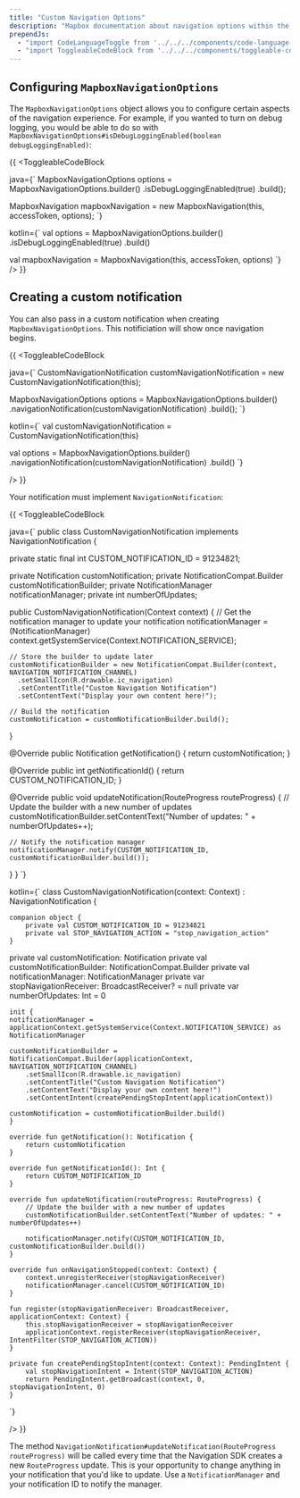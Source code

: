 ```yaml
---
title: "Custom Navigation Options"
description: "Mapbox documentation about navigation options within the Mapbox Navigation SDK for Android such as custom notifications and even more."
prependJs:
  - "import CodeLanguageToggle from '../../../components/code-language-toggle';"
  - "import ToggleableCodeBlock from '../../../components/toggleable-code-block';"
---
```

## Configuring `MapboxNavigationOptions`

The `MapboxNavigationOptions` object allows you to configure certain aspects of the navigation experience. For example, if you wanted
to turn on debug logging, you would be able to do so with `MapboxNavigationOptions#isDebugLoggingEnabled(boolean debugLoggingEnabled)`:

{{
<CodeLanguageToggle id="debug-logging-enabled" />
<ToggleableCodeBlock

java={`
MapboxNavigationOptions options = MapboxNavigationOptions.builder()
	.isDebugLoggingEnabled(true)
	.build();

MapboxNavigation mapboxNavigation = new MapboxNavigation(this, accessToken, options);
`}

kotlin={`
val options = MapboxNavigationOptions.builder()
	.isDebugLoggingEnabled(true)
	.build()

val mapboxNavigation = MapboxNavigation(this, accessToken, options)
`}
/>
}}

## Creating a custom notification

You can also pass in a custom notification when creating `MapboxNavigationOptions`. This notificiation will show once navigation begins.

{{
<CodeLanguageToggle id="custom-nav-notification" />
<ToggleableCodeBlock

java={`
CustomNavigationNotification customNavigationNotification = new CustomNavigationNotification(this);

MapboxNavigationOptions options = MapboxNavigationOptions.builder()
	.navigationNotification(customNavigationNotification)
	.build();
`}

kotlin={`
val customNavigationNotification = CustomNavigationNotification(this)

val options = MapboxNavigationOptions.builder()
	.navigationNotification(customNavigationNotification)
	.build()
`}

/>
}}

Your notification must implement `NavigationNotification`:

{{
<CodeLanguageToggle id="custom-nav-notification-builder" />
<ToggleableCodeBlock

java={`
public class CustomNavigationNotification implements NavigationNotification {

  private static final int CUSTOM_NOTIFICATION_ID = 91234821;

  private Notification customNotification;
  private NotificationCompat.Builder customNotificationBuilder;
  private NotificationManager notificationManager;
  private int numberOfUpdates;

  public CustomNavigationNotification(Context context) {
    // Get the notification manager to update your notification
    notificationManager = (NotificationManager) context.getSystemService(Context.NOTIFICATION_SERVICE);

    // Store the builder to update later
    customNotificationBuilder = new NotificationCompat.Builder(context, NAVIGATION_NOTIFICATION_CHANNEL)
      .setSmallIcon(R.drawable.ic_navigation)
      .setContentTitle("Custom Navigation Notification")
      .setContentText("Display your own content here!");

    // Build the notification
    customNotification = customNotificationBuilder.build();
  }

  @Override
  public Notification getNotification() {
    return customNotification;
  }

  @Override
  public int getNotificationId() {
    return CUSTOM_NOTIFICATION_ID;
  }

  @Override
  public void updateNotification(RouteProgress routeProgress) {
    // Update the builder with a new number of updates
    customNotificationBuilder.setContentText("Number of updates: " + numberOfUpdates++);

    // Notify the notification manager
    notificationManager.notify(CUSTOM_NOTIFICATION_ID, customNotificationBuilder.build());
  }
}
`}

kotlin={`
class CustomNavigationNotification(context: Context) : NavigationNotification {

	companion object {
		private val CUSTOM_NOTIFICATION_ID = 91234821
		private val STOP_NAVIGATION_ACTION = "stop_navigation_action"
	}

  private val customNotification: Notification
  private val customNotificationBuilder: NotificationCompat.Builder
  private val notificationManager: NotificationManager
  private var stopNavigationReceiver: BroadcastReceiver? = null
  private var numberOfUpdates: Int = 0

	init {
  	notificationManager = applicationContext.getSystemService(Context.NOTIFICATION_SERVICE) as NotificationManager

  	customNotificationBuilder = NotificationCompat.Builder(applicationContext, NAVIGATION_NOTIFICATION_CHANNEL)
  		.setSmallIcon(R.drawable.ic_navigation)
  		.setContentTitle("Custom Navigation Notification")
  		.setContentText("Display your own content here!")
  		.setContentIntent(createPendingStopIntent(applicationContext))

  	customNotification = customNotificationBuilder.build()
	}

	override fun getNotification(): Notification {
	    return customNotification
	}

	override fun getNotificationId(): Int {
	    return CUSTOM_NOTIFICATION_ID
	}

	override fun updateNotification(routeProgress: RouteProgress) {
	    // Update the builder with a new number of updates
	    customNotificationBuilder.setContentText("Number of updates: " + numberOfUpdates++)

		notificationManager.notify(CUSTOM_NOTIFICATION_ID, customNotificationBuilder.build())
	}

	override fun onNavigationStopped(context: Context) {
	    context.unregisterReceiver(stopNavigationReceiver)
	    notificationManager.cancel(CUSTOM_NOTIFICATION_ID)
	}

	fun register(stopNavigationReceiver: BroadcastReceiver, applicationContext: Context) {
	    this.stopNavigationReceiver = stopNavigationReceiver
	    applicationContext.registerReceiver(stopNavigationReceiver, IntentFilter(STOP_NAVIGATION_ACTION))
	}

	private fun createPendingStopIntent(context: Context): PendingIntent {
	    val stopNavigationIntent = Intent(STOP_NAVIGATION_ACTION)
	    return PendingIntent.getBroadcast(context, 0, stopNavigationIntent, 0)
	}
`}

/>
}}

The method `NavigationNotification#updateNotification(RouteProgress routeProgress)` will be called every time that the Navigation SDK creates a new `RouteProgress` update. This is your opportunity to change anything in your notification that you'd like to update. Use a `NotificationManager` and your notification ID to notify the manager.
